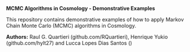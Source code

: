 **MCMC Algorithms in Cosmology - Demonstrative Examples**

This repository contains demonstrative examples of how to apply Markov Chain Monte Carlo (MCMC) algorithms in Cosmology.

**Authors:**
Raul G. Quartieri (github.com/RQuartieri), Henrique Yukio (github.com/hylt27) and Lucca Lopes Dias Santos ()
